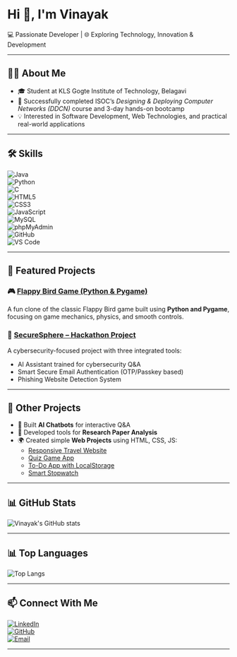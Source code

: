 # Hi 👋, I'm Vinayak  
💻 Passionate Developer | 🌐 Exploring Technology, Innovation & Development  

---

## 👨‍💻 About Me  
- 🎓 Student at KLS Gogte Institute of Technology, Belagavi  
- 📡 Successfully completed ISOC’s *Designing & Deploying Computer Networks (DDCN)* course and 3-day hands-on bootcamp  
- 💡 Interested in Software Development, Web Technologies, and practical real-world applications  

---

## 🛠️ Skills  
![Java](https://img.shields.io/badge/Java-%23ED8B00.svg?logo=java&logoColor=white)  
![Python](https://img.shields.io/badge/Python-3776AB.svg?logo=python&logoColor=white)  
![C](https://img.shields.io/badge/C-00599C.svg?logo=c&logoColor=white)  
![HTML5](https://img.shields.io/badge/HTML5-E34F26.svg?logo=html5&logoColor=white)  
![CSS3](https://img.shields.io/badge/CSS3-1572B6.svg?logo=css3&logoColor=white)  
![JavaScript](https://img.shields.io/badge/JavaScript-F7DF1E.svg?logo=javascript&logoColor=black)  
![MySQL](https://img.shields.io/badge/MySQL-4479A1.svg?logo=mysql&logoColor=white)  
![phpMyAdmin](https://img.shields.io/badge/phpMyAdmin-6C78AF.svg?logo=phpmyadmin&logoColor=white)  
![GitHub](https://img.shields.io/badge/GitHub-181717.svg?logo=github&logoColor=white)  
![VS Code](https://img.shields.io/badge/VS%20Code-0078D4.svg?logo=visualstudiocode&logoColor=white)  

---

## 🚀 Featured Projects  
### 🎮 [Flappy Bird Game (Python & Pygame)](https://github.com/Vinayak-Chinchakhandi/Flappy_Bird_Game)  
A fun clone of the classic Flappy Bird game built using **Python and Pygame**, focusing on game mechanics, physics, and smooth controls.  

### 🔐 [SecureSphere – Hackathon Project](https://github.com/Vinayak-Chinchakhandi/Secure-Sphere)  
A cybersecurity-focused project with three integrated tools:  
- AI Assistant trained for cybersecurity Q&A  
- Smart Secure Email Authentication (OTP/Passkey based)  
- Phishing Website Detection System  

---

## 📌 Other Projects  
- 🤖 Built **AI Chatbots** for interactive Q&A  
- 📄 Developed tools for **Research Paper Analysis**  
- 🌍 Created simple **Web Projects** using HTML, CSS, JS:  
  - [Responsive Travel Website](https://github.com/Vinayak-Chinchakhandi/Travel-Landing-Page)  
  - [Quiz Game App](https://github.com/Vinayak-Chinchakhandi/Quiz-Game)  
  - [To-Do App with LocalStorage](https://github.com/Vinayak-Chinchakhandi/ToDo-App)  
  - [Smart Stopwatch](https://github.com/Vinayak-Chinchakhandi/Smart-Stopwatch)  

---

## 📊 GitHub Stats  
![Vinayak's GitHub stats](https://github-readme-stats.vercel.app/api?username=Vinayak-Chinchakhandi&show_icons=true&theme=tokyonight)  

---

## 📊 Top Languages
![Top Langs](https://github-readme-stats.vercel.app/api/top-langs/?username=Vinayak-Chinchakhandi&layout=compact&theme=tokyonight)

---

## 📫 Connect With Me  
[![LinkedIn](https://img.shields.io/badge/LinkedIn-0A66C2.svg?logo=linkedin&logoColor=white)](https://www.linkedin.com/in/vinayak-chinchakhandi)  
[![GitHub](https://img.shields.io/badge/GitHub-181717.svg?logo=github&logoColor=white)](https://github.com/Vinayak-Chinchakhandi)  
[![Email](https://img.shields.io/badge/Email-D14836.svg?logo=gmail&logoColor=white)](mailto:vinayakchinchakhandi165@gmail.com)  

---
